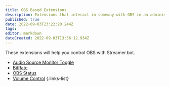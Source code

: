 ```yaml
---
title: OBS Based Extensions
description: Extensions that interact in someway with OBS in an administrative way. 
published: true
date: 2022-09-03T23:22:20.244Z
tags: 
editor: markdown
dateCreated: 2022-09-03T13:36:12.934Z
---
```


These extensions will help you control OBS with Streamer.bot.

- [Audio Source Monitor Toggle](/en/extensions/audio-source-monitor-toggle)
- [BitRate](/en/extensions/bitrate-command)
- [OBS Status](/en/extensions/obs-status)
- [Volume Control](/extensions/volume-control)
{.links-list}